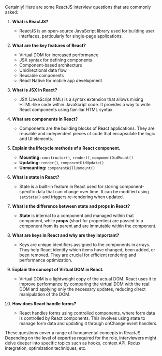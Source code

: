 Certainly! Here are some ReactJS interview questions that are commonly asked:

1. **What is ReactJS?**
   - ReactJS is an open-source JavaScript library used for building user interfaces, particularly for single-page applications.

2. **What are the key features of React?**
   - Virtual DOM for increased performance
   - JSX syntax for defining components
   - Component-based architecture
   - Unidirectional data flow
   - Reusable components
   - React Native for mobile app development

3. **What is JSX in React?**
   - JSX (JavaScript XML) is a syntax extension that allows mixing HTML-like code within JavaScript code. It provides a way to write React components using familiar HTML syntax.

4. **What are components in React?**
   - Components are the building blocks of React applications. They are reusable and independent pieces of code that encapsulate the logic and UI elements.

5. **Explain the lifecycle methods of a React component.**
   - **Mounting:** `constructor()`, `render()`, `componentDidMount()`
   - **Updating:** `render()`, `componentDidUpdate()`
   - **Unmounting:** `componentWillUnmount()`

6. **What is state in React?**
   - State is a built-in feature in React used for storing component-specific data that can change over time. It can be modified using `setState()` and triggers re-rendering when updated.

7. **What is the difference between state and props in React?**
   - **State** is internal to a component and managed within that component, while **props** (short for properties) are passed to a component from its parent and are immutable within the component.

8. **What are keys in React and why are they important?**
   - Keys are unique identifiers assigned to the components in arrays. They help React identify which items have changed, been added, or been removed. They are crucial for efficient rendering and performance optimization.

9. **Explain the concept of Virtual DOM in React.**
   - Virtual DOM is a lightweight copy of the actual DOM. React uses it to improve performance by comparing the virtual DOM with the real DOM and applying only the necessary updates, reducing direct manipulation of the DOM.

10. **How does React handle forms?**
    - React handles forms using controlled components, where form data is controlled by React components. This involves using state to manage form data and updating it through onChange event handlers.

These questions cover a range of fundamental concepts in ReactJS. Depending on the level of expertise required for the role, interviewers might delve deeper into specific topics such as hooks, context API, Redux integration, optimization techniques, etc.
